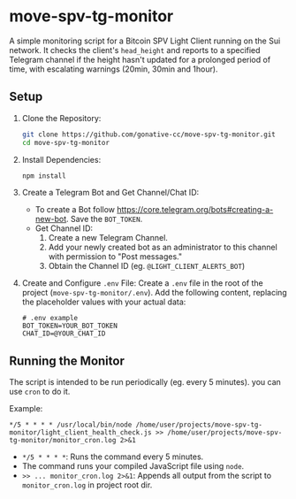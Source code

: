 # move-spv-tg-monitor

A simple monitoring script for a Bitcoin SPV Light Client running on the Sui network. It checks the client's `head_height` and reports to a specified Telegram channel if the height hasn't updated for a prolonged period of time, with escalating warnings (20min, 30min and 1hour).


## Setup

1.  Clone the Repository:
    ```bash
    git clone https://github.com/gonative-cc/move-spv-tg-monitor.git
    cd move-spv-tg-monitor
    ```

2.  Install Dependencies:
    ```bash
    npm install
    ```

3.  Create a Telegram Bot and Get Channel/Chat ID:
    - To create a Bot follow https://core.telegram.org/bots#creating-a-new-bot. Save the `BOT_TOKEN`.
    - Get Channel ID:
        1.  Create a new Telegram Channel.
        2.  Add your newly created bot as an administrator to this channel with permission to "Post messages."
        3.  Obtain the Channel ID (eg. `@LIGHT_CLIENT_ALERTS_BOT`)

4.  Create and Configure `.env` File:
    Create a `.env` file in the root of the project (`move-spv-tg-monitor/.env`). Add the following content, replacing the placeholder values with your actual data:

    ```env
    # .env example
    BOT_TOKEN=YOUR_BOT_TOKEN
    CHAT_ID=@YOUR_CHAT_ID
    ```

## Running the Monitor

The script is intended to be run periodically (eg. every 5 minutes). you can use `cron` to do it.

Example:
```cron
*/5 * * * * /usr/local/bin/node /home/user/projects/move-spv-tg-monitor/light_client_health_check.js >> /home/user/projects/move-spv-tg-monitor/monitor_cron.log 2>&1
```
- `*/5 * * * *`: Runs the command every 5 minutes.
- The command runs your compiled JavaScript file using `node`.
- `>> ... monitor_cron.log 2>&1`: Appends all output from the script to `monitor_cron.log` in project root dir.